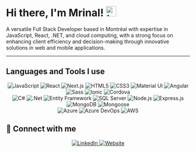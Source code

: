 # Hi there, I'm Mrinal! <img src="https://user-images.githubusercontent.com/1303154/88677602-1635ba80-d120-11ea-84d8-d263ba5fc3c0.gif" width="28px" height="28px" alt="hi"> 

A versatile Full Stack Developer based in Montréal with expertise in JavaScript, React, .NET, and cloud computing, with a strong focus on enhancing client efficiency and decision-making through innovative solutions in web and mobile applications.

---

## Languages and Tools I use
<div align="center">
  <img alt="JavaScript" src="https://img.shields.io/badge/javascript-%23323330.svg?style=for-the-badge&logo=javascript&logoColor=%23F7DF1E"/>
  <img alt="React" src="https://img.shields.io/badge/react-%2320232a.svg?style=for-the-badge&logo=react&logoColor=%2361DAFB"/>
  <img alt="Next.js" src="https://img.shields.io/badge/Next.js-%23000000.svg?style=for-the-badge&logo=next-dot-js&logoColor=white"/>
  <img alt="HTML5" src="https://img.shields.io/badge/html5-%23E34F26.svg?style=for-the-badge&logo=html5&logoColor=white"/>
  <img alt="CSS3" src="https://img.shields.io/badge/css3-%231572B6.svg?style=for-the-badge&logo=css3&logoColor=white"/>
  <img alt="Material UI" src="https://img.shields.io/badge/Material--UI-%230081CB.svg?style=for-the-badge&logo=material-ui&logoColor=white"/>
  <img alt="Angular" src="https://img.shields.io/badge/angular-%23DD0031.svg?style=for-the-badge&logo=angular&logoColor=white"/>
  <img alt="Sass" src="https://img.shields.io/badge/sass-%23CC6699.svg?style=for-the-badge&logo=sass&logoColor=white"/>
  <img alt="Ionic" src="https://img.shields.io/badge/Ionic-%234782BD.svg?style=for-the-badge&logo=ionic&logoColor=white"/>
  <img alt="Cordova" src="https://img.shields.io/badge/Cordova-%2320232a.svg?style=for-the-badge&logo=apache-cordova&logoColor=%23E8E8E8"/>
  <br/>
  <img alt="C#" src="https://img.shields.io/badge/C%23-%23239120.svg?style=for-the-badge&logo=c-sharp&logoColor=white"/>
  <img alt=".Net" src="https://img.shields.io/badge/.NET-%235C2D91.svg?style=for-the-badge&logo=dot-net&logoColor=white"/>
  <img alt="Entity Framework" src="https://img.shields.io/badge/Entity%20Framework-%235C2D91.svg?style=for-the-badge&logo=dot-net&logoColor=white"/>
  <img alt="SQL Server" src="https://img.shields.io/badge/SQL%20Server-%23CC2927.svg?style=for-the-badge&logo=microsoft-sql-server&logoColor=white"/>
  <img alt="Node.js" src="https://img.shields.io/badge/Node.js-%2343853D.svg?style=for-the-badge&logo=node-dot-js&logoColor=white"/>
  <img alt="Express.js" src="https://img.shields.io/badge/Express.js-%23000000.svg?style=for-the-badge&logo=express&logoColor=white"/>
  <img alt="MongoDB" src="https://img.shields.io/badge/MongoDB-%2347A248.svg?style=for-the-badge&logo=mongodb&logoColor=white"/>
  <img alt="Mongoose" src="https://img.shields.io/badge/Mongoose-%23880000.svg?style=for-the-badge&logo=mongoose&logoColor=white"/>
  <br/>
  <img alt="Azure" src="https://img.shields.io/badge/Azure-%230072C6.svg?style=for-the-badge&logo=microsoft-azure&logoColor=white"/>
  <img alt="Azure DevOps" src="https://img.shields.io/badge/Azure%20DevOps-%230072C6.svg?style=for-the-badge&logo=azure-devops&logoColor=white"/>
  <img alt="AWS" src="https://img.shields.io/badge/AWS-%23FF9900.svg?style=for-the-badge&logo=amazon-aws&logoColor=white"/>
  <br/>
</div>

<!-- ## :bar_chart:	Some statistics
<a href="https://github.com/mrynalrai">
  <img align="center" src="https://github-readme-stats.vercel.app/api/top-langs/?username=mrynalrai&theme=great-gatsby&layout=compact&langs_count=10" />
</a>
<a href="https://github.com/mrynalrai">
 <img align="center" src="https://github-readme-stats.vercel.app/api?username=mrynalrai&show_icons=true&theme=great-gatsby&line_height=27" alt="Mrinal's github stats"/>
</a> -->

## :link:	Connect with me

<div align="center">
  <a href="https://www.linkedin.com/in/mrinal-rai-37a33b11a/" target="_blank">
    <img alt="LinkedIn" src="https://img.shields.io/badge/linkedin-%230077B5.svg?style=for-the-badge&logo=linkedin&logoColor=white"/>
  </a>
  <a href="https://mrinalrai.in/" target="_blank">
  <img alt="Website" src="https://img.shields.io/badge/Website-%231877F2.svg?style=for-the-badge&logo=Website&logoColor=white"/>
  </a>
</a>
</div>

